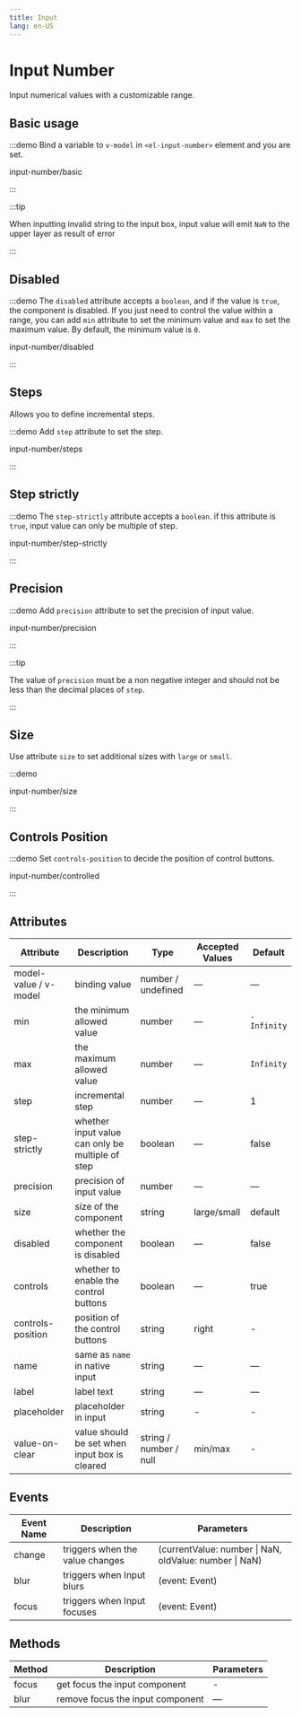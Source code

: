 ```yaml
---
title: Input
lang: en-US
---
```


# Input Number

Input numerical values with a customizable range.

## Basic usage

:::demo Bind a variable to `v-model` in `<el-input-number>` element and you are set.

input-number/basic

:::

:::tip

When inputting invalid string to the input box, input value will emit `NaN` to the upper layer as result of error

:::

## Disabled

:::demo The `disabled` attribute accepts a `boolean`, and if the value is `true`, the component is disabled. If you just need to control the value within a range, you can add `min` attribute to set the minimum value and `max` to set the maximum value. By default, the minimum value is `0`.

input-number/disabled

:::

## Steps

Allows you to define incremental steps.

:::demo Add `step` attribute to set the step.

input-number/steps

:::

## Step strictly

:::demo The `step-strictly` attribute accepts a `boolean`. if this attribute is `true`, input value can only be multiple of step.

input-number/step-strictly

:::

## Precision

:::demo Add `precision` attribute to set the precision of input value.

input-number/precision

:::

:::tip

The value of `precision` must be a non negative integer and should not be less than the decimal places of `step`.

:::

## Size

Use attribute `size` to set additional sizes with `large` or `small`.

:::demo

input-number/size

:::

## Controls Position

:::demo Set `controls-position` to decide the position of control buttons.

input-number/controlled

:::

## Attributes

| Attribute                                     | Description                                      | Type                   | Accepted Values | Default     |
| --------------------------------------------- | ------------------------------------------------ | ---------------------- | --------------- | ----------- |
| model-value / v-model                         | binding value                                    | number / undefined     | —               | —           |
| min                                           | the minimum allowed value                        | number                 | —               | `-Infinity` |
| max                                           | the maximum allowed value                        | number                 | —               | `Infinity`  |
| step                                          | incremental step                                 | number                 | —               | 1           |
| step-strictly                                 | whether input value can only be multiple of step | boolean                | —               | false       |
| precision                                     | precision of input value                         | number                 | —               | —           |
| size                                          | size of the component                            | string                 | large/small     | default     |
| disabled                                      | whether the component is disabled                | boolean                | —               | false       |
| controls                                      | whether to enable the control buttons            | boolean                | —               | true        |
| controls-position                             | position of the control buttons                  | string                 | right           | -           |
| name                                          | same as `name` in native input                   | string                 | —               | —           |
| label                                         | label text                                       | string                 | —               | —           |
| placeholder                                   | placeholder in input                             | string                 | -               | -           |
| value-on-clear <VersionTag version="2.2.1" /> | value should be set when input box is cleared    | string / number / null | min/max         | -           |

## Events

| Event Name | Description                     | Parameters                                             |
| ---------- | ------------------------------- | ------------------------------------------------------ |
| change     | triggers when the value changes | (currentValue: number \| NaN, oldValue: number \| NaN) |
| blur       | triggers when Input blurs       | (event: Event)                                         |
| focus      | triggers when Input focuses     | (event: Event)                                         |

## Methods

| Method | Description                      | Parameters |
| ------ | -------------------------------- | ---------- |
| focus  | get focus the input component    | -          |
| blur   | remove focus the input component | —          |
